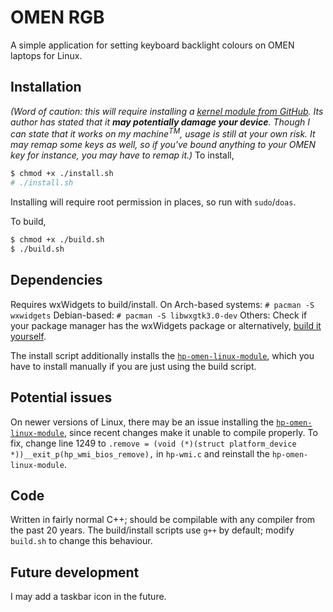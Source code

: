 # OMEN RGB

A simple application for setting keyboard backlight colours on OMEN laptops for Linux.

## Installation
*(Word of caution: this will require installing a [kernel module from GitHub]((https://github.com/pelrun/hp-omen-linux-module)). Its author has stated that it **may potentially damage your device**. Though I can state that it works on my machine<sup>TM</sup>, usage is still at your own risk. It may remap some keys as well, so if you've bound anything to your OMEN key for instance, you may have to remap it.)*
To install,
```sh
$ chmod +x ./install.sh
# ./install.sh
```
Installing will require root permission in places, so run with `sudo`/`doas`.

To build, 
```sh
$ chmod +x ./build.sh
$ ./build.sh
```

## Dependencies
Requires wxWidgets to build/install.
On Arch-based systems: 
`# pacman -S wxwidgets`
Debian-based:
`# pacman -S libwxgtk3.0-dev`
Others: Check if your package manager has the wxWidgets package or alternatively, [build it yourself](https://github.com/wxWidgets/wxWidgets).

The install script additionally installs the [`hp-omen-linux-module`](https://github.com/pelrun/hp-omen-linux-module), which you have to install manually if you are just using the build script. 

## Potential issues
On newer versions of Linux, there may be an issue installing the [`hp-omen-linux-module`](https://github.com/pelrun/hp-omen-linux-module), since recent changes make it unable to compile properly. 
To fix, change line 1249 to `.remove = (void (*)(struct platform_device *))__exit_p(hp_wmi_bios_remove),` in `hp-wmi.c` and reinstall the `hp-omen-linux-module`.

## Code
Written in fairly normal C++; should be compilable with any compiler from the past 20 years. 
The build/install scripts use `g++` by default; modify `build.sh` to change this behaviour.

## Future development
I may add a taskbar icon in the future.

